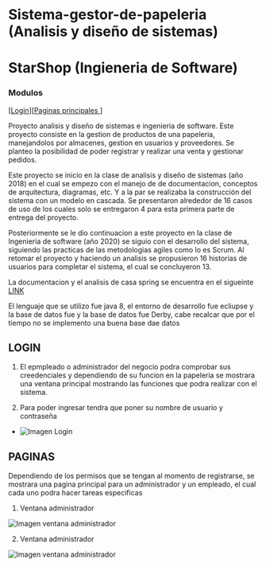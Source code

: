 # Sistema-gestor-de-papeleria (Analisis y diseño de sistemas)

# StarShop (Ingieneria de Software)


### Modulos

[[Login](#LOGIN)][[Paginas principales ](#PAGINAS)]

Proyecto analisis y diseño de sistemas e ingenieria de software. Este proyecto consiste en la gestion de productos de una papeleria, manejandolos por almacenes, gestion en usuarios y proveedores. Se planteo la posibilidad de poder registrar y realizar una venta y gestionar pedidos.

Este proyecto se inicio en la clase de analisis y diseño de sistemas (año 2018) en el cual se empezo con el manejo de de documentacion, conceptos de arquitectura, diagramas, etc. Y a la par se realizaba la construcción del sistema con un modelo en cascada. Se presentaron alrededor de 16 casos de uso de los cuales solo se entregaron 4 para esta primera parte de entrega del proyecto.

Posteriormente se le dio continuacion a este proyecto en la clase de Ingenieria de software (año 2020) se siguio con el desarrollo del sistema, siguiendo las practicas de las metodologias agiles como lo es Scrum. Al retomar el proyecto y haciendo un analisis se propusieron 16 historias de usuarios para completar el sistema, el cual se concluyeron 13.

La documentacion y el analisis de casa spring se encuentra en el sigueinte [LINK](https://drive.google.com/open?id=1febzrcD0SFJEr1yOwJBGQYimcWO65FbT)

El lenguaje que se utilizo fue java 8, el entorno de desarrollo fue ecliupse y la base de datos fue y la base de datos fue Derby, cabe recalcar que por el tiempo no se implemento una buena base dae datos

## LOGIN

1) El epmpleado o administrador del negocio podra comprobar sus creedenciales y dependiendo de su funcion en la papeleria se mostrara una ventana principal mostrando las funciones que podra realizar con el sistema.

2) Para poder ingresar tendra que poner su nombre de usuario y contraseña

- ![Imagen Login](https://i.ibb.co/tKCF90x/Login.jpg)

## PAGINAS

Dependiendo de los permisos que se tengan al momento de registrarse, se mostrara una pagina principal para un administrador y un empleado, el cual cada uno podra hacer tareas especificas

1. Ventana administrador  

![Imagen ventana administrador](https://i.ibb.co/kg6rWQG/VAdmin.jpg)

2. Ventana administrador  
  
![Imagen ventana administrador](https://i.ibb.co/kg6rWQG/VAdmin.jpg)